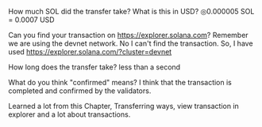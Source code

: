 How much SOL did the transfer take? What is this in USD?
◎0.000005 SOL = 0.0007 USD

Can you find your transaction on https://explorer.solana.com? Remember we are using the devnet network.
No I can't find the transaction. So, I have used https://explorer.solana.com/?cluster=devnet

How long does the transfer take?
less than a second 

What do you think "confirmed" means?
I think that the transaction is completed and confirmed by the validators.

Learned a lot from this Chapter, Transferring ways, view transaction in explorer and a lot about transactions.
